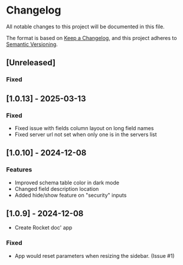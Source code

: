 # Changelog

All notable changes to this project will be documented in this file.

The format is based on [Keep a Changelog](https://keepachangelog.com/en/1.0.0/), and this project adheres to [Semantic Versioning](https://semver.org/spec/v2.0.0.html).

## [Unreleased]

  ### Fixed
  

## [1.0.13] - 2025-03-13
  
  ### Fixed
  - Fixed issue with fields column layout on long field names
  - Fixed server url not set when only one is in the servers list

## [1.0.10] - 2024-12-08

  ### Features
  - Improved schema table color in dark mode
  - Changed field description location
  - Added hide/show feature on "security" inputs


## [1.0.9] - 2024-12-08
  - Create Rocket doc' app
  
  ### Fixed
  - App would reset parameters when resizing the sidebar. (Issue #1)
